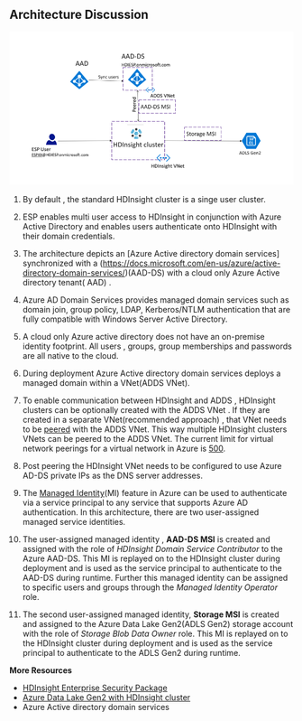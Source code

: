 
## Architecture Discussion 

![HDICreate6](https://github.com/arnabganguly/HDInsightESPLab/blob/master/images/Picture56.png) 

1. By default , the standard HDInsight cluster is a singe user cluster. 
2. ESP enables multi user access to HDInsight in conjunction with Azure Active Directory  and enables users authenticate onto HDInsight with their domain credentials. 

3. The architecture depicts an [Azure Active directory domain services] synchronized with a (https://docs.microsoft.com/en-us/azure/active-directory-domain-services/)(AAD-DS) with a cloud only Azure Active directory tenant( AAD) . 

4. Azure AD Domain Services provides managed domain services such as domain join, group policy, LDAP, Kerberos/NTLM authentication that are fully compatible with Windows Server Active Directory.

5. A cloud only Azure active directory does not have an on-premise identity footprint. All users , groups, group memberships and passwords are all native to the cloud. 

6. During deployment Azure Active directory domain services deploys a managed domain within a VNet(ADDS VNet). 

7. To enable communication between HDInsight and ADDS , HDInsight clusters can be optionally created with the ADDS VNet . If they are created in a separate VNet(recommended approach) , that VNet needs to be [peered](https://docs.microsoft.com/en-us/azure/virtual-network/virtual-network-peering-overview) with the ADDS VNet. This way multiple HDInsight clusters VNets can be peered to the ADDS VNet. The current limit for virtual network peerings for a virtual network in Azure is [500](https://docs.microsoft.com/en-us/azure/azure-subscription-service-limits). 

9. Post peering the HDInsight VNet needs to be configured to use Azure AD-DS private IPs as the DNS server addresses. 

8. The [Managed Identity](https://docs.microsoft.com/en-us/azure/active-directory/managed-identities-azure-resources/overview)(MI) feature in Azure can be used to authenticate via a service principal to any service that supports Azure AD authentication. In this architecture, there are two user-assigned managed service identities.

9.   The user-assigned managed identity , **AAD-DS MSI**  is created and assigned with the role of *HDInsight Domain Service Contributor* to the Azure AAD-DS. This MI is replayed  on to the HDInsight cluster during deployment and is used as the service principal to authenticate to the AAD-DS during runtime. Further this managed identity can be assigned to specific users and groups through the *Managed Identity Operator* role. 

10. The second user-assigned managed identity, **Storage MSI** is created and assigned to the Azure Data Lake Gen2(ADLS Gen2) storage account with the role of *Storage Blob Data Owner* role. This MI is replayed  on to the HDInsight cluster during deployment and is used as the service principal to authenticate to the ADLS Gen2 during runtime. 

**More Resources** 

   
 - [HDInsight Enterprise Security Package](https://docs.microsoft.com/en-us/azure/hdinsight/domain-joined/apache-domain-joined-architecture) 
 - [Azure Data Lake Gen2 with HDInsight cluster](https://docs.microsoft.com/en-us/azure/hdinsight/hdinsight-hadoop-use-data-lake-storage-gen2)
 - Azure Active directory domain services

 

<!--stackedit_data:
eyJoaXN0b3J5IjpbNjMzNTM4MzI1LDExNzM5NTM5OTcsLTkxNj
UyODYyNiwtMTQ5NzI2MjE3MiwtNzkzNjU4MDYzLDIwNTIyMTQ5
ODksLTIwNjg2NzU5OTMsLTE2OTU3MjY3MzYsOTY3ODY1MDI4LC
0xNzY3MDQ5MDM4LC0xODA1MTU3MzkwLC0xNzY2OTM3Njk4XX0=

-->